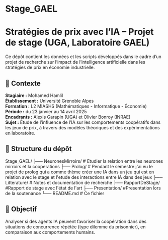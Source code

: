 # Stage_GAEL

# Stratégies de prix avec l’IA – Projet de stage (UGA, Laboratoire GAEL)

Ce dépôt contient les données et les scripts développés dans le cadre d’un projet de recherche sur l’impact de l’intelligence artificielle dans les stratégies de prix en économie industrielle.

## 📌 Contexte

**Stagiaire :** Mohamed Hamlil  
**Établissement :** Université Grenoble Alpes  
**Formation :** L2 MIASHS (Mathématiques - Informatique - Économie)  
**Période :** du 23 janvier au 14 avril 2025  
**Encadrants :** Alexis Garapin (UGA) et Olivier Bonroy (INRAE)  
**Sujet :** Étude de l’influence de l’IA sur les comportements coopératifs dans les jeux de prix, à travers des modèles théoriques et des expérimentations en laboratoire.


## 📁 Structure du dépôt
Stage_GAEL/
├── NeuronesMirroirs/   # Etudier la relation entre les neurones mirroirs et la cooperations
├── Prolog/             # Pendant le semestre j'ai eu le projet de prolog qui a comme thème créer une IA dans un jeu qui est en relation avec le stage et l'etude des interactions entre IA dans des jeux
├── Litterature/        # Notes et documentation de recherche
├── RapportDeStage/     #Rapport de stage avec l'état de l'art
├── Presentation/       #Presentation lors de la soutenance
└── README.md           # Ce fichier

## 🎯 Objectif

Analyser si des agents IA peuvent favoriser la coopération dans des situations de concurrence répétée (type dilemme du prisonnier), en comparaison aux comportements humains.

